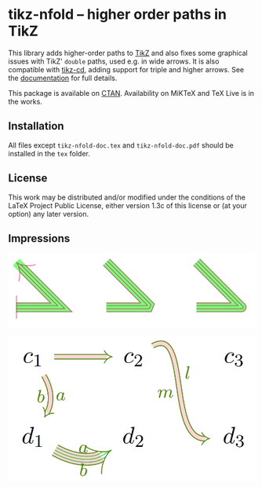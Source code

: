 # tikz-nfold – higher order paths in TikZ

This library adds higher-order paths to [TikZ][pgf] and also fixes some graphical issues with TikZ' `double` paths, used e.g. in wide arrows. It is also compatible with [tikz-cd][tikz-cd], adding support for triple and higher arrows. See the [documentation](tikz-nfold-doc.pdf) for full details.

This package is available on [CTAN](https://ctan.org/pkg/tikz-nfold). Availability on MiKTeX and TeX Live is in the works.

[pgf]: https://ctan.org/pkg/pgf
[tikz-cd]: https://ctan.org/pkg/tikz-cd

## Installation

All files except `tikz-nfold-doc.tex` and `tikz-nfold-doc.pdf` should be installed in the `tex` folder.

## License

This work may be distributed and/or modified under the conditions of the LaTeX Project Public License, either version 1.3c of this license or (at your option) any later version.

## Impressions

![joins](./images/screenshot_join.png)

![tikz-cd](./images/screenshot_tikzcd.png)
